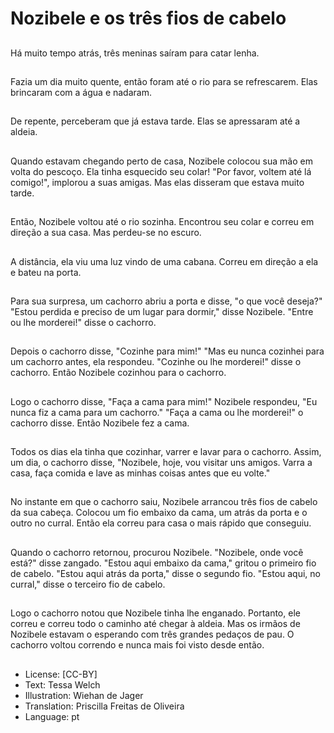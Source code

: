 # Nozibele e os três fios de cabelo

##
Há muito tempo atrás, três meninas saíram para catar lenha.

##
Fazia um dia muito quente, então foram até o rio para se refrescarem. Elas brincaram com a água e nadaram.

##
De repente, perceberam que já estava tarde. Elas se apressaram até a aldeia.

##
Quando estavam chegando perto de casa, Nozibele colocou sua mão em volta do pescoço. Ela tinha esquecido seu colar! "Por favor, voltem até lá comigo!", implorou a suas amigas. Mas elas disseram que estava muito tarde.

##
Então, Nozibele voltou até o rio sozinha. Encontrou seu colar e correu em direção a sua casa. Mas perdeu-se no escuro.

##
A distância, ela viu uma luz vindo de uma cabana. Correu em direção a ela e bateu na porta.

##
Para sua surpresa, um cachorro abriu a porta e disse, "o que você deseja?" "Estou perdida e preciso de um lugar para dormir," disse Nozibele. "Entre ou lhe morderei!" disse o cachorro.

##
Depois o cachorro disse, "Cozinhe para mim!" "Mas eu nunca cozinhei para um cachorro antes, ela respondeu. "Cozinhe ou lhe morderei!" disse o cachorro. Então Nozibele cozinhou para o cachorro.

##
Logo o cachorro disse, "Faça a cama para mim!" Nozibele respondeu, "Eu nunca fiz a cama para um cachorro." "Faça a cama ou lhe morderei!" o cachorro disse. Então Nozibele fez a cama.

##
Todos os dias ela tinha que cozinhar, varrer e lavar para o cachorro. Assim, um dia, o cachorro disse, "Nozibele, hoje, vou visitar uns amigos. Varra a casa, faça comida e lave as minhas coisas antes que eu volte."

##
No instante em que o cachorro saiu, Nozibele arrancou três fios de cabelo da sua cabeça. Colocou um fio embaixo da cama, um atrás da porta e o outro no curral. Então ela correu para casa o mais rápido que conseguiu.

##
Quando o cachorro retornou, procurou Nozibele. "Nozibele, onde você está?" disse zangado. "Estou aqui embaixo da cama," gritou o primeiro fio de cabelo. "Estou aqui atrás da porta," disse o segundo fio. "Estou aqui, no curral," disse o terceiro fio de cabelo.

##
Logo o cachorro notou que Nozibele tinha lhe enganado. Portanto, ele correu e correu todo o caminho até chegar à aldeia. Mas os irmãos de Nozibele estavam o esperando com três grandes pedaços de pau. O cachorro voltou correndo e nunca mais foi visto desde então.

##
* License: [CC-BY]
* Text: Tessa Welch
* Illustration: Wiehan de Jager
* Translation: Priscilla Freitas de Oliveira
* Language: pt
